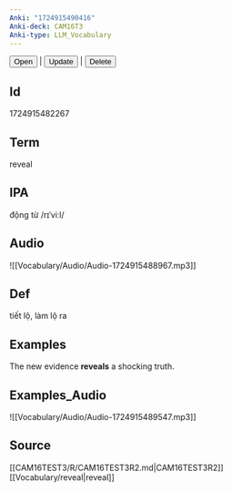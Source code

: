 ```yaml
---
Anki: "1724915490416"
Anki-deck: CAM16T3
Anki-type: LLM_Vocabulary
---
```

<button class="anki-btn-open">Open</button> | <button class="anki-btn-update">Update</button> | <button class="anki-btn-delete">Delete</button>

## Id
1724915482267
## Term
reveal
## IPA
động từ /rɪˈviːl/
## Audio
 ![[Vocabulary/Audio/Audio-1724915488967.mp3]]
## Def
 tiết lộ, làm lộ ra

## Examples
The new evidence **reveals** a shocking truth. 

## Examples_Audio
![[Vocabulary/Audio/Audio-1724915489547.mp3]]
## Source
 [[CAM16TEST3/R/CAM16TEST3R2.md|CAM16TEST3R2]] [[Vocabulary/reveal|reveal]]